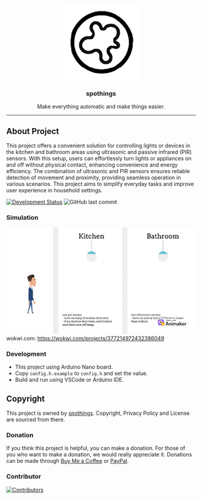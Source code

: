 <p align="center"><a href="https://spothings.github.io" target="_blank"><img src="https://raw.githubusercontent.com/spothings/spothings.github.io/master/public/asset/img/spothings.png" width="200"></a></p>
<h3 align="center">spothings</h3>
<p align="center">Make everything automatic and make things easier.</p>

---

## About Project
This project offers a convenient solution for controlling lights or devices in the kitchen and bathroom areas using ultrasonic and passive infrared (PIR) sensors. With this setup, users can effortlessly turn lights or appliances on and off without physical contact, enhancing convenience and energy efficiency. The combination of ultrasonic and PIR sensors ensures reliable detection of movement and proximity, providing seamless operation in various scenarios. This project aims to simplify everyday tasks and improve user experience in household settings.

[![Development Status](https://img.shields.io/badge/status-release-green)](https://github.com/spothings/auto-switch)
![GitHub last commit](https://img.shields.io/github/last-commit/spothings/auto-switch)

### Simulation
![simulation](img/simulation.gif "Simulation")
wokwi.com: https://wokwi.com/projects/377214972432386049

### Development
- This project using Arduino Nano board.
- Copy `config.h.example` to `config.h` and set the value.
- Build and run using VSCode or Arduino IDE.

## Copyright
This project is owned by [spothings](https://github.com/spothings/spothings). Copyright, Privacy Policy and License are sourced from there.

### Donation
If you think this project is helpful, you can make a donation. For those of you who want to make a donation, we would really appreciate it. Donations can be made through [Buy Me a Coffee](https://www.buymeacoffee.com/bukanspot) or [PayPal](https://paypal.me/bukanspot).

### Contributor
[![Contributors](https://contributors-img.web.app/image?repo=spothings/spothings)](https://github.com/spothings/auto-switch/graphs/contributors)